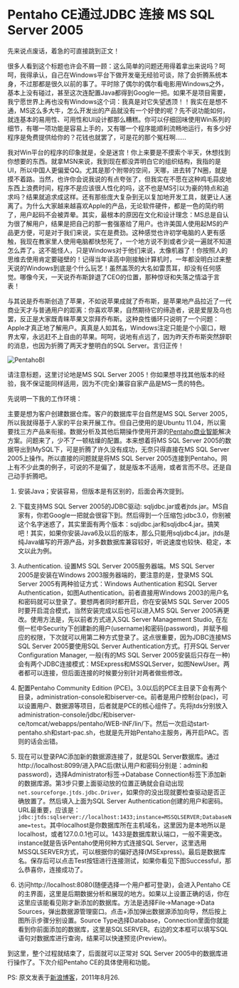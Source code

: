 # Pentaho CE通过JDBC 连接 MS SQL Server 2005

先来说点废话，着急的可直接跳到正文！

很多人看到这个标题也许会不屑一顾：这么简单的问题还用得着拿出来说吗？呵呵，我得承认，自己在Windows平台下做开发毫无经验可谈，除了会折腾系统本身，不过那都是很久以前的事了。平时除了偶尔的偶尔看电影用Windows之外，基本上没有碰过，甚至这次连配置Java都得到Google一把。如果不是项目需要，我宁愿世界上再也没有Windows这个词：我真是对它失望透顶！！我实在是想不通，MS这么多大牛，怎么开发出的产品就没有一个好使的呢？先不说功能如何，就连基本的易用性、可用性和UI设计都那么糟糕。你可以仔细回味使用Win系列的细节，有哪一项功能是容易上手的，又有哪一个程序能顺利流畅地运行，有多少好程序是免费提供给你的？花钱也就罢了，可是花的那个冤枉啊……

我对Win平台的程序的印象就是，全是迷宫！你上来要是不摸索个半天，休想找到你想要的东西。就拿MSN来说，我到现在都没弄明白它的组织结构，我指的是UI，所以中国人更偏爱QQ。尤其是那个附带的空间，天哪，进去转了N圈，就是摸不着路。当然，也许你会说我说的有点夸张了，但我实在不愿在这种鸡毛蒜皮地东西上浪费时间，程序不是应该很人性化的吗，这不也是MS引以为豪的特点和追求吗？结果就追求成这样。还有那些庞大复杂到无以复加地开发工具，就更让人迷离了。为什么大家越来越喜欢Apple的产品，无论软件硬件，都是一色的简约明了，用户起码不会被弄晕。其实，最根本的原因在文化和设计理念：MS总是自认为很了解用户，结果是把自己的那一套强塞给了用户。也许美国人使用起MS的产品更方便，可是对于我们来说，实在是费劲。这种感觉也许初学电脑的人更有感触，我现在教家里人使用电脑都快愁死了，一个地方说不到或者少说一遍就不知道怎么弄了。这不能怪人，只是Windows对于他们来说，太像机器了！你按照人的思维去使用肯定要碰壁的！记得当年读高中刚接触计算机时，一年都没明白过来整天说的Windows到底是个什么玩艺！虽然盖茨的大名如雷贯耳，却没有任何感觉。哪像今天，一天说乔布斯辞退了CEO的位置，那种惊讶和失落之情溢于言表！

与其说是乔布斯创造了苹果，不如说苹果成就了乔布斯，是苹果地产品拉近了一代商业天才与普通用户的距离：你喜欢苹果，自然期待它的缔造者，说是爱屋及乌也罢，反正是大家既青睐苹果又崇拜乔布斯。这种良性循环只说明了一个问题：Apple才真正地了解用户。真真是人如其名，Windows注定只能是个小窗口，眼界太窄，永远赶不上自由的苹果。呵呵，说地有点远了，因为昨天乔布斯突然辞职的消息，也因为折腾了两天才整明白的SQL Server。言归正传！

![PentahoBI](http://www.pentaho.com/sites/default/files/val-prop-panel-2-new.jpg)

请注意标题，这里讨论地是MS SQL Server 2005！你如果想寻找其他版本的经验，我不保证能同样适用，因为不(完全)兼容自家产品是MS一贯的特色。

先说明一下我的工作环境：

主要是想为客户创建数据仓库。客户的数据库平台自然是MS SQL Server 2005，所以我就得基于人家的平台来开展工作。但自己使用的是Ubuntu 11.04，所以需要找三方产品来衔接。数据分析及其他后期操作使用开源的[Pentaho商业智能](http://www.pentaho.com/)解决方案。问题来了，少不了一顿枯燥的配置。本来想着将MS SQL Server 2005的数据导出到MySQL下，可是折腾了许久没有成功，无奈只得直接在MS SQL Server 2005上操作。所以直接的问题就是将MS SQL Server 2005连接到Pentaho。网上有不少此类的例子，可说的不是偏了，就是版本不适用，或者言而不尽。还是自己动手折腾吧。

1. 安装Java；安装容易，但版本是有区别的，后面会再次提到。

2. 下载支持MS SQL Server 2005的JDBC驱动: sqljdbc.jar或者jtds.jar。MS自家有，你若Google一把就会很容下到。然后得到一个压缩包:jdbc3.0，你别被这个名字迷惑了，其实里面有两个版本：sqljdbc.jar和sqljdbc4.jar。搞笑吧！其实，如果你安装Java6及以后的版本，那么只能用sqljdbc4.jar。jtds是纯Java编写的开源产品，对多数数据库兼容较好，听说速度也较快、稳定，本文以此为例。

3. Authentication. 设置MS SQL Server 2005服务器端。MS SQL Server 2005是安装在Windows 2003服务器端的，要注意的是，登录MS SQL Server 2005有两种验证方式：Windows Authentication 和SQL Server Authentication，如图Authentication。前者直接用Windows 2003的用户名和密码就可以登录了。要想两者同时都开启，你在安装MS SQL Server 2005时要开启混合模式，当然安装完成以后也可以进入MS SQL Server 2005再更改。使用方法是，先以前者方式进入SQL Server Management Studio, 在左侧一栏中Security下创建新的用户(username)和密码(password)，并赋予相应的权限，下次就可以用第二种方式登录了。这点很重要，因为JDBC连接MS SQL Server 2005要使用SQL Server Authentication方式。打开SQL Server Configuration Manager, 一般(有的MS SQL Server 2005安装后只存在一种)会有两个JDBC连接模式：MSExpress和MSSQLServer，如图NewUser。两者都可以连接，但后面连接的时候要分别针对两者做些修改。

4. 配置Pentaho Community Edition (PCE)。3.0以后的PCE主目录下会有两个目录，administration-console和biserver-ce。前者是用户控制台(pac)，可以设置用户、数据源等项目，后者就是PCE的核心组件了。先将jtds分别放入administration-console/jdbc/和biserver-ce/tomcat/webapps/pentaho/WEB-INF/lin/下。然后一次启动start-pentaho.sh和start-pac.sh，也就是先开始Pentaho主服务，再开启PAC。否则的话会出错。

5. 现在可以登录PAC添加新的数据源连接了，就是SQL Server数据库。通过http://localhost:8099/进入PAC后(默认用户和密码分别是：admin和password)，选择Administrator标签->Database Connection标签下添加新的数据库源。第3步只要上面驱动放的位置正确就会自动出现`net.sourceforge.jtds.jdbc.Driver`，如果你的没出现就要检查驱动是否正确放置了。然后填入上面为SQL Server Authentication创建的用户和密码。URL最重要，应该是：`jdbc:jtds:sqlserver://localhost:1433;instance=MSSQLSERVER;DatabaseName=test`。其中localhost是你数据库所在主机域名，这里因为是本地所以是localhost，或者127.0.0.1也可以。1433是数据库默认端口，一般不需更改。instance就是告诉Pentaho使用何种方式连接SQL Server，这里选用MSSQLSERVER方式，可以根据你的偏好选择(MSExpress)。最后是数据库名。保存后可以点击Test按钮进行连接测试，如果你看见下图Successful，那么恭喜你，连接成功了。

6. 访问http://localhost:8080(随便选择一个用户都可登录)，会进入Pentaho CE的主界面，这里是后期数据分析和展现的地方。如果以上设置正确的话，你在这里应该能看见刚才新添加的数据库。方法是选择File->Manage->Data Sources，弹出数据源管理窗口。点击+添加弹出数据源添加向导，然后按上图所示步骤分别设置。Source Type选择Database，Connection里面你就能看到你前面添加的数据库，这里是SQLSERVER。右边的文本框可以填写SQL语句对数据库进行查询，结果可以快速预览(Preview)。

到这里，整个过程就结束了，后面就可以正常对 SQL Server 2005中的数据库进行操作了。下次介绍Pentaho CE的具体使用和功能。

PS: 原文发表于[新浪博客](http://blog.sina.com.cn/s/blog_67582af90100sm0f.html)，2011年8月26.